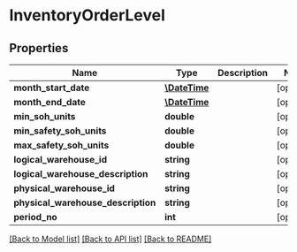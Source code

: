 # InventoryOrderLevel

## Properties
Name | Type | Description | Notes
------------ | ------------- | ------------- | -------------
**month_start_date** | [**\DateTime**](\DateTime.md) |  | [optional] 
**month_end_date** | [**\DateTime**](\DateTime.md) |  | [optional] 
**min_soh_units** | **double** |  | [optional] 
**min_safety_soh_units** | **double** |  | [optional] 
**max_safety_soh_units** | **double** |  | [optional] 
**logical_warehouse_id** | **string** |  | [optional] 
**logical_warehouse_description** | **string** |  | [optional] 
**physical_warehouse_id** | **string** |  | [optional] 
**physical_warehouse_description** | **string** |  | [optional] 
**period_no** | **int** |  | [optional] 

[[Back to Model list]](../README.md#documentation-for-models) [[Back to API list]](../README.md#documentation-for-api-endpoints) [[Back to README]](../README.md)


